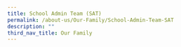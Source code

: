 ```yaml
---
title: School Admin Team (SAT)
permalink: /about-us/Our-Family/School-Admin-Team-SAT
description: ""
third_nav_title: Our Family
---
```

